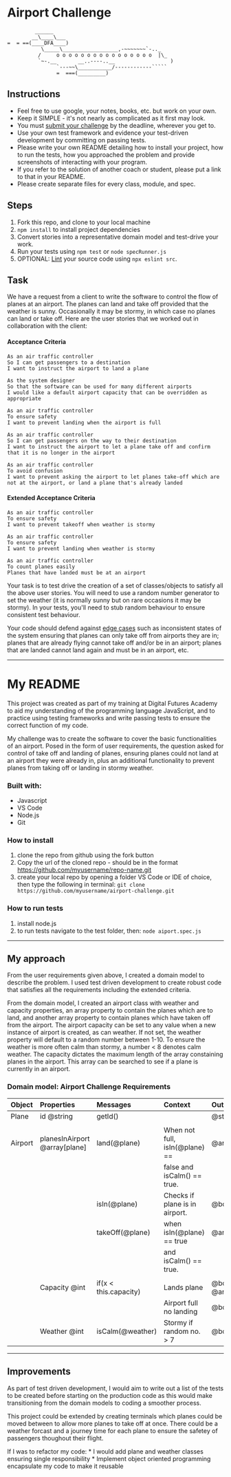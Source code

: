 Airport Challenge
=================

```
         ______
        __\____\___
=  = ==(____DFA____)
           \_____\__________________,-~~~~~~~`-.._
          /     o o o o o o o o o o o o o o o o  |\_
          `~-.__       __..----..__                  )
                `---~~\___________/------------`````
                =  ===(_________)

```

Instructions
---------

* Feel free to use google, your notes, books, etc. but work on your own.
* Keep it SIMPLE - it's not nearly as complicated as it first may look.
* You must [submit your challenge](https://airtable.com/shrUGm2T8TYCFAmjN) by the deadline, wherever you get to.
* Use your own test framework and evidence your test-driven development by committing on passing tests.
* Please write your own README detailing how to install your project, how to run the tests, how you approached the problem and provide screenshots of interacting with your program.
* If you refer to the solution of another coach or student, please put a link to that in your README.
* Please create separate files for every class, module, and spec.

Steps
-------

1. Fork this repo, and clone to your local machine
2. `npm install` to install project dependencies
3. Convert stories into a representative domain model and test-drive your work.
4. Run your tests using `npm test` or `node specRunner.js`
5. OPTIONAL: [Lint](https://eslint.org/docs/user-guide/getting-started) your source code using `npx eslint src`.

Task
-----

We have a request from a client to write the software to control the flow of planes at an airport. The planes can land and take off provided that the weather is sunny. Occasionally it may be stormy, in which case no planes can land or take off.  Here are the user stories that we worked out in collaboration with the client:

#### Acceptance Criteria
```
As an air traffic controller
So I can get passengers to a destination
I want to instruct the airport to land a plane

As the system designer
So that the software can be used for many different airports
I would like a default airport capacity that can be overridden as appropriate

As an air traffic controller
To ensure safety
I want to prevent landing when the airport is full

As an air traffic controller
So I can get passengers on the way to their destination
I want to instruct the airport to let a plane take off and confirm that it is no longer in the airport

As an air traffic controller
To avoid confusion
I want to prevent asking the airport to let planes take-off which are not at the airport, or land a plane that's already landed
```

#### Extended Acceptance Criteria
```
As an air traffic controller
To ensure safety
I want to prevent takeoff when weather is stormy

As an air traffic controller
To ensure safety
I want to prevent landing when weather is stormy

As an air traffic controller
To count planes easily
Planes that have landed must be at an airport
```

Your task is to test drive the creation of a set of classes/objects to satisfy all the above user stories. You will need to use a random number generator to set the weather (it is normally sunny but on rare occasions it may be stormy). In your tests, you'll need to stub random behaviour to ensure consistent test behaviour.

Your code should defend against [edge cases](http://programmers.stackexchange.com/questions/125587/what-are-the-difference-between-an-edge-case-a-corner-case-a-base-case-and-a-b) such as inconsistent states of the system ensuring that planes can only take off from airports they are in; planes that are already flying cannot take off and/or be in an airport; planes that are landed cannot land again and must be in an airport, etc.
___________________________________________________________________________________________________________________________________________

# My README

This project was created as part of my training at Digital Futures Academy to aid my understanding of the programming language JavaScript, and to practice using testing frameworks and write passing tests to ensure the correct function of my code.

My challenge was to create the software to cover the basic functionalities of an airport. Posed in the form of user requirements, the question asked for control of take off and landing of planes, ensuring planes could not land at an airport they were already in, plus an additional functionality to prevent planes from taking off or landing in stormy weather. 

### Built with:
- Javascript
- VS Code
- Node.js
- Git

### How to install

1. clone the repo from github using the fork button
2. Copy the url of the cloned repo - should be in the format https://github.com/myusername/repo-name.git
3. create your local repo by opening a folder VS Code or IDE of choice, then type the following in terminal:
    `git clone https://github.com/myusername/airport-challenge.git`

### How to run tests
1. install node.js
2. to run tests navigate to the test folder, then: `node aiport.spec.js`
---

## My approach
From the user requirements given above, I created a domain model to describe the problem. I used test driven development to create robust code that satisfies all the requirements including the extended criteria.

From the domain model, I created an airport class with weather and capacity properties, an array property to contain the planes which are to land, and another array property to contain planes which have taken off from the airport. 
The airport capacity can be set to any value when a new instance of airport is created, as can weather. If not set, the weather property will default to a random number between 1-10. To ensure the weather is more often calm than stormy, a number < 8 denotes calm weather. The capacity dictates the maximum length of the array constaining planes in the airport. This array can be searched to see if a plane is currently in an airport.


### Domain model: Airport Challenge Requirements

| Object  | Properties                    | Messages              | Context                        | Output                  |
| :------ | :---------------------------- | :-------------------- | :----------------------------- | :---------------------- |
| Plane   | id @string                    | getId()               |                                | @string                 |
|         |                               |                       |                                |                         |
| Airport | planesInAirport @array[plane] | land(@plane)          | When not full, isIn(@plane) == | @array[plane],          |
|         |                               |                       | false and isCalm() == true.    |                         |
|         |                               | isIn(@plane)          | Checks if plane is in airport. | @boolean                |
|         |                               | takeOff(@plane)       | when isIn(@plane) == true      | @array[plane]           |
|         |                               |                       | and isCalm() == true.          |                         |
|         |                               |                       |                                |                         |
|         | Capacity @int                 | if(x < this.capacity) | Lands plane                    | @boolean, @array[plane] |
|         |                               |                       | Airport full no landing        | @boolean                |
|         | Weather @int                  | isCalm(@weather)      | Stormy if random no. > 7       | @boolean                |
---

## Improvements

As part of test driven development, I would aim to write out a list of the tests to be created before starting on the production code as this would make transitioning from the domain models to coding a smoother process.

This project could be extended by creating terminals which planes could be moved between to allow more planes to take off at once. There could be a weather forcast and a journey time for each plane to ensure the safetey of passengers thoughout their flight.

If I was to refactor my code:
    * I would add plane and weather classes ensuring single responsibility
    * Implement object oriented programming encapsulate my code to make it reusable

